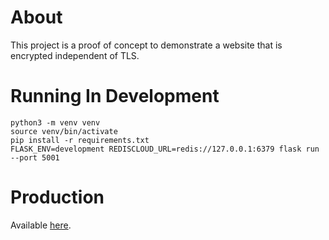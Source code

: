 # About
This project is a proof of concept to demonstrate a website that is encrypted independent of TLS.

# Running In Development
```
python3 -m venv venv
source venv/bin/activate
pip install -r requirements.txt
FLASK_ENV=development REDISCLOUD_URL=redis://127.0.0.1:6379 flask run --port 5001
```

# Production
Available [here](https://cryptic-fjord-38672.herokuapp.com/).